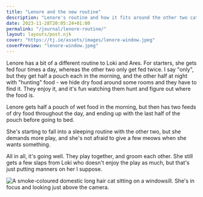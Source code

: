 ```yaml
---
title: "Lenore and the new routine"
description: "Lenore's routine and how it fits around the other two cats."
date: 2023-11-28T20:05:24+01:00
permalink: "/journal/lenore-routine/"
layout: layouts/post.njk
cover: "https://tj.ie/assets/images/lenore-window.jpeg"
coverPreview: "lenore-window.jpeg"
---
```


Lenore has a bit of a different routine to Loki and Ares. For starters, she gets fed four times a day, whereas the other two only get fed twice. I say "only", but they get half a pouch each in the morning, and the other half at night with "hunting" food - we hide dry food around some rooms and they have to find it. They enjoy it, and it's fun watching them hunt and figure out where the food is.

Lenore gets half a pouch of wet food in the morning, but then has two feeds of dry food throughout the day, and ending up with the last half of the pouch before going to bed.

She's starting to fall into a sleeping routine with the other two, but she demands more play, and she's not afraid to give a few meows when she wants something.

All in all, it's going well. They play together, and groom each other. She still gets a few slaps from Loki who doesn't enjoy the play as much, but that's just putting manners on her I suppose.

<img src="/assets/images/lenore-window.jpeg" alt="A smoke-coloured domestic long hair cat sitting on a windowsill. She's in focus and looking just above the camera." />
